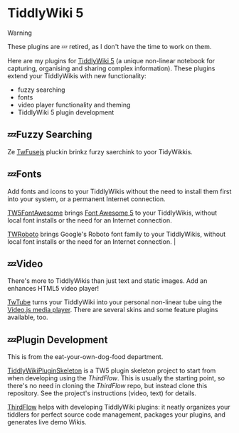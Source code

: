 # TiddlyWiki 5

> [!WARNING]
> These plugins are 💤 retired, as I don't have the time to work on them.

Here are my plugins for [TiddlyWiki 5](https://www.tiddlywiki.com) (a unique
non-linear notebook for capturing, organising and sharing complex information).
These plugins extend your TiddlyWikis with new functionality:

- fuzzy searching
- fonts
- video player functionality and theming
- TiddlyWiki 5 plugin development

## 💤Fuzzy Searching

Ze [TwFusejs](http://thediveo.github.io/TwFusejs) pluckin brinkz furzy saerchink to yoor TidyWikkis.

## 💤Fonts

Add fonts and icons to your TiddlyWikis without the need to install them first
into your system, or a permanent Internet connection.

[TW5FontAwesome](http://thediveo.github.io/TW5FontAwesome) brings [Font Awesome
5](https://fontawesome.com) to your TiddlyWikis, without local font installs or
the need for an Internet connection.

[TWRoboto](http://thediveo.github.io/TWRoboto) brings Google's Roboto font
family to your TiddlyWikis, without local font installs or the need for an
Internet connection. |

## 💤Video

There's more to TiddlyWikis than just text and static images. Add an enhances
HTML5 video player!

[TwTube](http://thediveo.github.io/TwTube) turns your TiddlyWiki into your
personal non-linear tube uing the [Video.js media player](https://videojs.com/).
There are several skins and some feature plugins available, too.

## 💤Plugin Development

This is from the eat-your-own-dog-food department.

[TiddlyWikiPluginSkeleton](http://thediveo.github.io/TiddlyWikiPluginSkeleton)
is a TW5 plugin skeleton project to start from when developing using the
_ThirdFlow_. This is usually the starting point, so there's no need in cloning
the _ThirdFlow_ repo, but instead clone this repository. See the project's
instructions (video, text) for details.

[ThirdFlow](http://thediveo.github.io/ThirdFlow) helps with developing
TiddlyWiki plugins: it neatly organizes your tiddlers for perfect source code
management, packages your plugins, and generates live demo Wikis.
